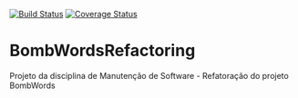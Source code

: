 [![Build Status](https://travis-ci.org/bedoya/BombWordsRefactoring.png?branch=master)](https://travis-ci.org/bedoya/BombWordsRefactoring)
[![Coverage Status](https://coveralls.io/repos/bedoya/BombWordsRefactoring/badge.png)](https://coveralls.io/r/bedoya/BombWordsRefactoring)  

BombWordsRefactoring
====================
Projeto da disciplina de Manutenção de Software - Refatoração do projeto BombWords

